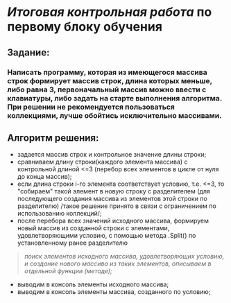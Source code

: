 # *Итоговая контрольная работа* по первому блоку обучения
## Задание:
### Написать программу, которая из имеющегося массива строк формирует массив строк, длина которых меньше, либо равна 3, первоначальный массив можно ввести с клавиатуры, либо задать на старте выполнения алгоритма. При решении не рекомендуется пользоваться коллекциями, лучше обойтись исключительно массивами.

##  Алгоритм решения:
* задается массив строк и контрольное значение длины строки; 
* сравниваем длину строки(каждого элемента массива) с контрольной длиной <=3 (перебор всех элементов в цикле от нуля до конца массив);
* если длина строки i-го элемента соответствует условию, т.е. <=3, то "собираем" такой элемент в новую строку с разделителем 
(для последующего создания массива из элементов этой строки по разделителю) /такое решение принято в связи с ограничением по использованию коллекций/;
* после перебора всех значений исходного массива, формируем новый массив из созданной строки с элементами, 
удовлетворяющими условию, с помощью метода .Split() по установленному ранее разделителю
> _*поиск элементов исходного массива, удовлетворяющих условию, и cоздание нового массива из таких элементов, описываем в отдельной функции (методе);*_
* выводим в консоль элементы исходного массива;
* выводим в консоль элементы массива, созданного по условию;
